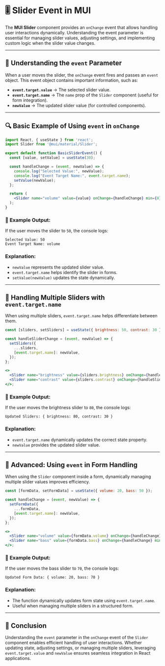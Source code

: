 # 🎚️ Slider Event in MUI

The **MUI Slider** component provides an `onChange` event that allows handling user interactions dynamically. Understanding the event parameter is essential for managing slider values, adjusting settings, and implementing custom logic when the slider value changes.

---

## 📌 **Understanding the `event` Parameter**

When a user moves the slider, the `onChange` event fires and passes an `event` object. This event object contains important information, such as:

- **`event.target.value`** → The selected slider value.
- **`event.target.name`** → The `name` prop of the `Slider` component (useful for form integration).
- **`newValue`** → The updated slider value (for controlled components).

---

## 🔍 **Basic Example of Using `event` in `onChange`**

```jsx
import React, { useState } from 'react';
import Slider from '@mui/material/Slider';

export default function BasicSliderEvent() {
  const [value, setValue] = useState(30);

  const handleChange = (event, newValue) => {
    console.log("Selected Value:", newValue);
    console.log("Event Target Name:", event.target.name);
    setValue(newValue);
  };

  return (
    <Slider name="volume" value={value} onChange={handleChange} min={0} max={100} />
  );
}
```

### 📝 **Example Output:**
If the user moves the slider to `50`, the console logs:
```
Selected Value: 50
Event Target Name: volume
```

### **Explanation:**
- `newValue` represents the updated slider value.
- `event.target.name` helps identify the slider in forms.
- `setValue(newValue)` updates the state dynamically.

---

## 🔄 **Handling Multiple Sliders with `event.target.name`**

When using multiple sliders, `event.target.name` helps differentiate between them.

```jsx
const [sliders, setSliders] = useState({ brightness: 50, contrast: 30 });

const handleSliderChange = (event, newValue) => {
  setSliders({
    ...sliders,
    [event.target.name]: newValue,
  });
};

<>
  <Slider name="brightness" value={sliders.brightness} onChange={handleSliderChange} min={0} max={100} /> Brightness
  <Slider name="contrast" value={sliders.contrast} onChange={handleSliderChange} min={0} max={100} /> Contrast
</>;
```

### 📝 **Example Output:**
If the user moves the brightness slider to `80`, the console logs:
```
Updated Sliders: { brightness: 80, contrast: 30 }
```

### **Explanation:**
- `event.target.name` dynamically updates the correct state property.
- `newValue` provides the updated slider value.

---

## 🎯 **Advanced: Using `event` in Form Handling**

When using the `Slider` component inside a form, dynamically managing multiple slider values improves efficiency.

```jsx
const [formData, setFormData] = useState({ volume: 20, bass: 50 });

const handleChange = (event, newValue) => {
  setFormData({
    ...formData,
    [event.target.name]: newValue,
  });
};

<>
  <Slider name="volume" value={formData.volume} onChange={handleChange} min={0} max={100} /> Volume
  <Slider name="bass" value={formData.bass} onChange={handleChange} min={0} max={100} /> Bass
</>;
```

### 📝 **Example Output:**
If the user moves the bass slider to `70`, the console logs:
```
Updated Form Data: { volume: 20, bass: 70 }
```

### **Explanation:**
- The function dynamically updates form state using `event.target.name`.
- Useful when managing multiple sliders in a structured form.

---

## 🚀 **Conclusion**

Understanding the `event` parameter in the `onChange` event of the `Slider` component enables efficient handling of user interactions. Whether updating state, adjusting settings, or managing multiple sliders, leveraging `event.target.value` and `newValue` ensures seamless integration in React applications.


